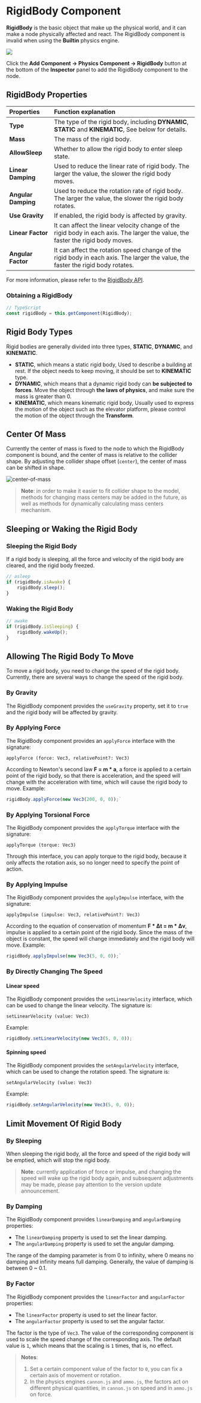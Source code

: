 # RigidBody Component

**RigidBody** is the basic object that make up the physical world, and it can make a node physically affected and react. The RigidBody component is invalid when using the **Builtin** physics engine.

![](img/rigidbody-prop.png)

Click the **Add Component -> Physics Component -> RigidBody** button at the bottom of the **Inspector** panel to add the RigidBody component to the node.

## RigidBody Properties

| Properties      | Function explanation |
| :-------------- | :------------------- |
| **Type**            | The type of the rigid body, including **DYNAMIC**, **STATIC** and **KINEMATIC**, See below for details.
| **Mass**            | The mass of the rigid body.                     |
| **AllowSleep**      | Whether to allow the rigid body to enter sleep state.   |
| **Linear Damping**  | Used to reduce the linear rate of rigid body. The larger the value, the slower the rigid body moves. |
| **Angular Damping** | Used to reduce the rotation rate of rigid body. The larger the value, the slower the rigid body rotates. |
| **Use Gravity**     | If enabled, the rigid body is affected by gravity.     |
| **Linear Factor**   | It can affect the linear velocity change of the rigid body in each axis. The larger the value, the faster the rigid body moves. |
| **Angular Factor**  | It can affect the rotation speed change of the rigid body in each axis. The larger the value, the faster the rigid body rotates. |

For more information, please refer to the [RigidBody API](../../../api/en/classes/physics.rigidbody.html).

### Obtaining a RigidBody

```ts
// TypeScript
const rigidBody = this.getComponent(RigidBody);
```

## Rigid Body Types

Rigid bodies are generally divided into three types, **STATIC**, **DYNAMIC**, and **KINEMATIC**.

- **STATIC**, which means a static rigid body, Used to describe a building at rest. If the object needs to keep moving, it should be set to __KINEMATIC__ type.
- **DYNAMIC**, which means that a dynamic rigid body can **be subjected to forces**. Move the object through **the laws of physics**, and make sure the mass is greater than 0.
- **KINEMATIC**, which means kinematic rigid body, Usually used to express the motion of the object such as the elevator platform, please control the motion of the object through the __Transform__.

## Center Of Mass

Currently the center of mass is fixed to the node to which the RigidBody component is bound, and the center of mass is relative to the collider shape. By adjusting the collider shape offset (`center`), the center of mass can be shifted in shape.

![center-of-mass](img/center-of-mass.jpg)

> **Note**: in order to make it easier to fit collider shape to the model, methods for changing mass centers may be added in the future, as well as methods for dynamically calculating mass centers mechanism.

## Sleeping or Waking the Rigid Body

### Sleeping the Rigid Body

If a rigid body is sleeping, all the force and velocity of the rigid body are cleared, and the rigid body freezed.

```ts
// asleep
if (rigidBody.isAwake) {
    rigidBody.sleep();
}
```

### Waking the Rigid Body

```ts
// awake
if (rigidBody.isSleeping) {
    rigidBody.wakeUp();
}
```

## Allowing The Rigid Body To Move

To move a rigid body, you need to change the speed of the rigid body. Currently, there are several ways to change the speed of the rigid body.

### By Gravity

The RigidBody component provides the `useGravity` property, set it to `true` and the rigid body will be affected by gravity.

### By Applying Force

The RigidBody component provides an `applyForce` interface with the signature:

`applyForce (force: Vec3, relativePoint?: Vec3)`

According to Newton's second law **F = m * a**, a force is applied to a certain point of the rigid body, so that there is acceleration, and the speed will change with the acceleration with time, which will cause the rigid body to move. Example:

```ts
rigidBody.applyForce(new Vec3(200, 0, 0));`
```

### By Applying Torsional Force

The RigidBody component provides the `applyTorque` interface with the signature:

`applyTorque (torque: Vec3)`

Through this interface, you can apply torque to the rigid body, because it only affects the rotation axis, so no longer need to specify the point of action.

### By Applying Impulse

The RigidBody component provides the `applyImpulse` interface, with the signature:

`applyImpulse (impulse: Vec3, relativePoint?: Vec3)`

According to the equation of conservation of momentum **F * Δt = m * Δv**, impulse is applied to a certain point of the rigid body. Since the mass of the object is constant, the speed will change immediately and the rigid body will move. Example:

```ts
rigidBody.applyImpulse(new Vec3(5, 0, 0));`
```

### By Directly Changing The Speed

#### Linear speed

The RigidBody component provides the `setLinearVelocity` interface, which can be used to change the linear velocity. The signature is:

`setLinearVelocity (value: Vec3)`

Example:

```ts
rigidBody.setLinearVelocity(new Vec3(5, 0, 0));
```

#### Spinning speed

The RigidBody component provides the `setAngularVelocity` interface, which can be used to change the rotation speed. The signature is:

`setAngularVelocity (value: Vec3)`

Example:

```ts
rigidBody.setAngularVelocity(new Vec3(5, 0, 0));
```

## Limit Movement Of Rigid Body

### By Sleeping

When sleeping the rigid body, all the force and speed of the rigid body will be emptied, which will stop the rigid body.

> **Note**: currently application of force or impulse, and changing the speed will wake up the rigid body again, and subsequent adjustments may be made, please pay attention to the version update announcement.

### By Damping

The RigidBody component provides `linearDamping` and `angularDamping` properties:

- The `linearDamping` property is used to set the linear damping.
- The `angularDamping` property is used to set the angular damping.

The range of the damping parameter is from 0 to infinity, where 0 means no damping and infinity means full damping. Generally, the value of damping is between 0 ~ 0.1.

### By Factor

The RigidBody component provides the `linearFactor` and `angularFactor` properties:

- The `linearFactor` property is used to set the linear factor.
- The `angularFactor` property is used to set the angular factor.

The factor is the type of `Vec3`. The value of the corresponding component is used to scale the speed change of the corresponding axis. The default value is `1`, which means that the scaling is `1` times, that is, no effect.

> **Notes**:
> 1. Set a certain component value of the factor to `0`, you can fix a certain axis of movement or rotation.
> 2. In the physics engines `cannon.js` and `ammo.js`, the factors act on different physical quantities, in `cannon.js` on speed and in `ammo.js` on force.
